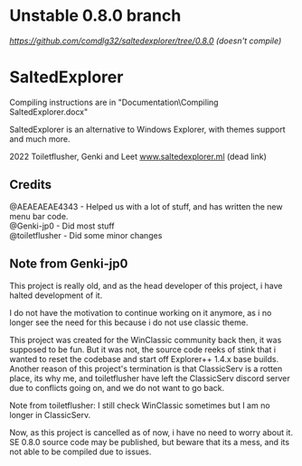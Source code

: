 # Unstable 0.8.0 branch
*https://github.com/comdlg32/saltedexplorer/tree/0.8.0 (doesn't compile)*

# SaltedExplorer
Compiling instructions are in "Documentation\Compiling SaltedExplorer.docx"

SaltedExplorer is an alternative to Windows Explorer, with themes support and much more.

2022 Toiletflusher, Genki and Leet
www.saltedexplorer.ml (dead link)

## Credits
@AEAEAEAE4343 - Helped us with a lot of stuff, and has written the new menu bar code.  
@Genki-jp0 - Did most stuff  
@toiletflusher - Did some minor changes

## Note from Genki-jp0

This project is really old, and as the head developer of this project,
i have halted development of it.

I do not have the motivation to continue working on it anymore,
as i no longer see the need for this because i do not use classic theme.

This project was created for the WinClassic community back then, it was supposed to be fun.
But it was not, the source code reeks of stink that i wanted to reset the codebase and start off Explorer++ 1.4.x base builds.
Another reason of this project's termination is that ClassicServ is a rotten place, its why me,
and toiletflusher have left the ClassicServ discord server due to conflicts going on, and we do not want to go back.

Note from toiletflusher: I still check WinClassic sometimes but I am no longer in ClassicServ.  

Now, as this project is cancelled as of now, i have no need to worry about it.
SE 0.8.0 source code may be published, but beware that its a mess, and its not able to be compiled due to issues.
